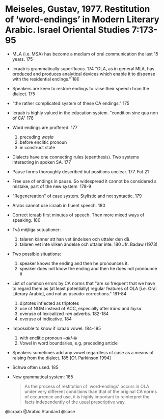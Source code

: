 # Meiseles, Gustav, 1977. Restitution of ‘word-endings’ in Modern Literary Arabic.  Israel Oriental Studies 7:173-95

- MLA (i.e. MSA) has become a medium of oral communication the last 15 years. 175

- Icraab is grammatically superfluous. 174 "OLA, as in general MLA, has produced and produces analytical devices which enable it to dispense with the residential endings." 180

- Speakers are keen to restore endings to raise their speech from the dialect. 175

- "the rather complicated system of these CA endings." 175

- Icraab is highly valued in the education system. "condition sine qua non of CA" 176

- Word endings are proffered: 177 
  1. preceding *waṣla*
  2. before enclitic pronoun
  3. in construct state

- Dialects have one connecting rules (epenthesis). Two systems interacting in spoken SA. 177

- Pause forms thoroughly described but positions unclear. 177. Fot 21

- Free use of endings in pause. So widespread it cannot be considered a mistake, part of the new system. 178-9

- "Regenereation" of case system. Stylistic and not syntactic. 179

- Arabs cannot use icraab in fluent speech. 180

- Correct icraab first minutes of speech. Then more mixed ways of speaking. 180

- Två möjliga sutuationer:
  1. talaren känner att han vet ändelsen och uttaler den då. 
  2. talaren vet inte vilken ändelse och uttalar inte. 180 Jfr. Badaw (1973)
- Two possible situations: 
  1. speaker knows the ending and then he pronounces it. 
  2. speaker does not know the ending and then he does not pronounce it

- List of common errors by CA norms that "are so frequent that we have to regard them as (at least potentially) regular features of OLA [i.e. Oral Literary Arabic], and not as pseudo-corrections." 181-84
  1. diptotes inflected as triptotes 
  2. use of NOM instead of ACC, especially after *kāna* and *laysa* 
  3. overuse of lexicalized *-an* adverbs. 182-184
  4. overuse of indicative. 184

- Impossible to know if icraab vowel: 184-185
  1. with enclitic pronoun –*ak*/*-ik*
  2. Vowel in word boundaries, e.g. preceding article

- Speakers sometimes add any vowel regardless of case as a means of raising from the dialect. 185 [Cf. Parkinson 1994]

- Schwa often used. 185

- New grammatical system: 185 

  > As the process of restitution of 'word-endings' occurs in OLA under very different conditions than that of the original CA norms of occurrence and use, it is highly important to reinterpret the facts independently of the usual prescriptive way. 

@icraab
@Arabic:Standard
@case
